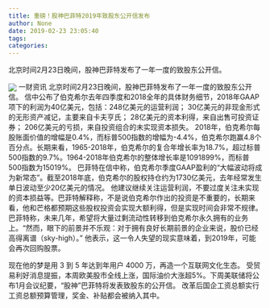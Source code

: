 ```yaml
---
title: 重磅！股神巴菲特2019年致股东公开信发布
author: None
date: 2019-02-23 23:05:40
tags: 
categories: 
---
```

北京时间2月23日晚间，股神巴菲特发布了一年一度的致股东公开信。
<!-- more -->
<img align="center" border="0" src="https://imgcdn.yicai.com/uppics/images/2019/02/49681af409aa341b168688523e0f4dc3.jpg" />
一财资讯
北京时间2月23日晚间，股神巴菲特发布了一年一度的致股东公开信。
信中公布了伯克希尔去年四季度和2018全年的具体财务细节，2018年GAAP项下的利润为40亿美元，包括：248亿美元的运营利润；
30亿美元的非现金形式的无形资产减记，主要来自卡夫亨氏；
28亿美元的资本利得，来自出售可投资证券；
206亿美元的亏损，来自投资组合的未实现资本损失。
2018年，伯克希尔每股账面价值的增幅是0.4%，而标普500指数的增幅为-4.4%，伯克希尔跑赢4.8个百分点。长期来看，1965-2018年，伯克希尔的复合年增长率为18.7%，超过标普500指数的9.7%。1964-2018年伯克希尔的整体增长率是1091899%，而标普500指数为15019%。
巴菲特在信中称，伯克希尔季度GAAP盈利的“大幅波动将成为新常态”。截至2018年底，伯克希尔的股权持仓约为1730亿美元，去年经常发生单日波动至少20亿美元的情况。
他建议继续关注运营利润，不要过度关注未实现的资本损益等。巴菲特解释称，不是说伯克希尔作出的投资是不重要的，长期来看，他和芒格都预期这些股权投资会实现大额利得，但是实现时间会非常不规律。
巴菲特称，未来几年，希望将大量过剩流动性转移到伯克希尔永久拥有的业务上。“然而，眼下的前景并不乐观：对于拥有良好长期前景的企业来说，股价已经高得离谱（sky-high）。”
他表示，这一令人失望的现实意味着，到2019年，可能会再次回购股票。
 
 
现在他的梦是用 3 到 5 年达到年用户 4000 万，再造一个互联网文化生态。
受贸易利好消息提振，本周欧美股市全线上涨，国际油价大涨超5%。下周美联储将公布1月会议纪要，“股神”巴菲特将发表致股东的公开信。
改革后国企工资总额实行工资总额预算管理，奖金、补贴都会被纳入其中。
